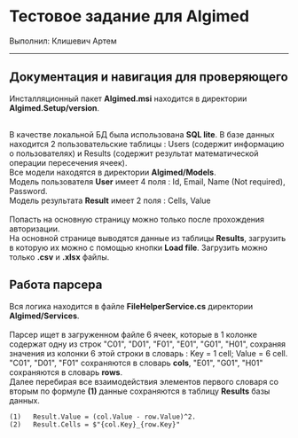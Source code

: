 # Тестовое задание для Algimed
Выполнил: Клишевич Артем<br>

<hr>
<h2>Документация и навигация для проверяющего</h2>
Инсталляционный пакет <b>Algimed.msi</b> находится в директории <b>Algimed.Setup/version</b>.<br><br>

В качестве локальной БД была использована <b>SQL lite</b>. В базе данных находится 2 пользовательские таблицы : Users (содержит информацию о пользователях) и Results (содержит результат математической операции пересечения ячеек).
<br>Все модели находятся в директории <b>Algimed/Models</b>.<br>
Модель пользователя <b>User</b> имеет 4 поля : Id, Email, Name (Not required), Password. <br>
Модель результата <b>Result</b> имеет 2 поля : Cells, Value<br><br>
Попасть на основную страницу можно только после прохождения авторизации. <br>
На основной странице выводятся данные из таблицы <b>Results</b>, загрузить в которую их можно с помощью кнопки <b>Load file</b>. Загрузить можно только <b>.csv</b> и <b>.xlsx</b> файлы. 


<h2>Работа парсера</h2>
Вся логика находится в файле <b>FileHelperService.cs</b> директории <b>Algimed/Services</b>.<br><br>
Парсер ищет в загруженном файле 6 ячеек, которые в 1 колонке содержат одну из строк "C01", "D01", "F01", "E01", "G01", "H01", сохраняя значения из колонки 6 этой строки в словарь : Key = 1 cell; Value = 6 cell.<br>
"C01", "D01", "F01" сохраняются в словарь <b>cols</b>,
"E01", "G01", "H01" сохраняются в словарь <b>rows</b>.<br> 
Далее перебирая все взаимодействия элементов первого словаря со вторым по формуле <b>(1)</b> 
данные сохраняются в таблицу <b>Results</b> базы данных.

```commandline
(1)   Result.Value = (col.Value - row.Value)^2.
(2)   Result.Cells = $"{col.Key}_{row.Key}"
```
